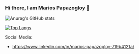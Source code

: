 ### Hi there, I am Marios Papazogloy 👋


![Anurag's GitHub stats](https://github-readme-stats.vercel.app/api?username=mariospapaz&show_icons=true&theme=radical)

[![Top Langs](https://github-readme-stats.vercel.app/api/top-langs/?username=mariospapaz&show_icons=true&theme=radical)](https://github.com/anuraghazra/github-readme-stats)

Social Media:
* https://www.linkedin.com/in/marios-papazogloy-719b4121a/
